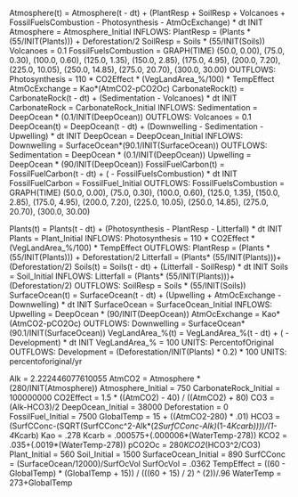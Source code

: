 Atmosphere(t) = Atmosphere(t - dt) + (PlantResp + SoilResp + Volcanoes + FossilFuelsCombustion - Photosynthesis - AtmOcExchange) * dt
    INIT Atmosphere = Atmosphere_Initial
    INFLOWS:
        PlantResp = (Plants * (55/INIT(Plants))) + Deforestation/2
        SoilResp = Soils * (55/INIT(Soils))
        Volcanoes = 0.1
        FossilFuelsCombustion = GRAPH(TIME)
        (50.0, 0.00), (75.0, 0.30), (100.0, 0.60), (125.0, 1.35), (150.0, 2.85), (175.0, 4.95), (200.0, 7.20), (225.0, 10.05), (250.0, 14.85), (275.0, 20.70), (300.0, 30.00)
    OUTFLOWS:
        Photosynthesis = 110 * CO2Effect * (VegLandArea_%/100) * TempEffect
        AtmOcExchange = Kao*(AtmCO2-pCO2Oc)
CarbonateRock(t) = CarbonateRock(t - dt) + (Sedimentation - Volcanoes) * dt
    INIT CarbonateRock = CarbonateRock_Initial
    INFLOWS:
        Sedimentation = DeepOcean * (0.1/INIT(DeepOcean))
    OUTFLOWS:
        Volcanoes = 0.1
DeepOcean(t) = DeepOcean(t - dt) + (Downwelling - Sedimentation - Upwelling) * dt
    INIT DeepOcean = DeepOcean_Initial
    INFLOWS:
        Downwelling = SurfaceOcean*(90.1/INIT(SurfaceOcean))
    OUTFLOWS:
        Sedimentation = DeepOcean * (0.1/INIT(DeepOcean))
        Upwelling = DeepOcean * (90/INIT(DeepOcean))
FossilFuelCarbon(t) = FossilFuelCarbon(t - dt) + ( - FossilFuelsCombustion) * dt
    INIT FossilFuelCarbon = FossilFuel_Initial
    OUTFLOWS:
        FossilFuelsCombustion = GRAPH(TIME)
        (50.0, 0.00), (75.0, 0.30), (100.0, 0.60), (125.0, 1.35), (150.0, 2.85), (175.0, 4.95), (200.0, 7.20), (225.0, 10.05), (250.0, 14.85), (275.0, 20.70), (300.0, 30.00)

Plants(t) = Plants(t - dt) + (Photosynthesis - PlantResp - Litterfall) * dt
    INIT Plants = Plant_Initial
    INFLOWS:
        Photosynthesis = 110 * CO2Effect * (VegLandArea_%/100) * TempEffect
    OUTFLOWS:
        PlantResp = (Plants * (55/INIT(Plants))) + Deforestation/2
        Litterfall = (Plants* (55/INIT(Plants)))+(Deforestation/2)
Soils(t) = Soils(t - dt) + (Litterfall - SoilResp) * dt
    INIT Soils = Soil_Initial
    INFLOWS:
        Litterfall = (Plants* (55/INIT(Plants)))+(Deforestation/2)
    OUTFLOWS:
        SoilResp = Soils * (55/INIT(Soils))
SurfaceOcean(t) = SurfaceOcean(t - dt) + (Upwelling + AtmOcExchange - Downwelling) * dt
    INIT SurfaceOcean = SurfaceOcean_Initial
    INFLOWS:
        Upwelling = DeepOcean * (90/INIT(DeepOcean))
        AtmOcExchange = Kao*(AtmCO2-pCO2Oc)
    OUTFLOWS:
        Downwelling = SurfaceOcean*(90.1/INIT(SurfaceOcean))
VegLandArea_%(t) = VegLandArea_%(t - dt) + ( - Development) * dt
    INIT VegLandArea_% = 100
    UNITS: PercentofOriginal
    OUTFLOWS:
        Development = (Deforestation/INIT(Plants) * 0.2) * 100
            UNITS: percentoforiginal/yr

Alk = 2.222446077610055
AtmCO2 = Atmosphere * (280/INIT(Atmosphere))
Atmosphere_Initial = 750
CarbonateRock_Initial = 100000000
CO2Effect = 1.5 * ((AtmCO2) - 40) / ((AtmCO2) + 80)
CO3 = (Alk-HCO3)/2
DeepOcean_Initial = 38000
Deforestation = 0
FossilFuel_Initial = 7500
GlobalTemp = 15 + ((AtmCO2-280) * .01)
HCO3 = (SurfCConc-(SQRT(SurfCConc^2-Alk*(2*SurfCConc-Alk)*(1-4*Kcarb))))/(1-4*Kcarb)
Kao = .278
Kcarb = .000575+(.000006*(WaterTemp-278))
KCO2 = .035+(.0019*(WaterTemp-278))
pCO2Oc = 280*KCO2*(HCO3^2/CO3)
Plant_Initial = 560
Soil_Initial = 1500
SurfaceOcean_Initial = 890
SurfCConc = (SurfaceOcean/12000)/SurfOcVol
SurfOcVol = .0362
TempEffect = ((60 - GlobalTemp) * (GlobalTemp + 15)) / (((60 + 15) / 2) ^ (2))/.96
WaterTemp = 273+GlobalTemp